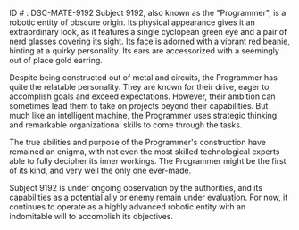 ID # : DSC-MATE-9192
Subject 9192, also known as the "Programmer", is a robotic entity of obscure origin. Its physical appearance gives it an extraordinary look, as it features a single cyclopean green eye and a pair of nerd glasses covering its sight. Its face is adorned with a vibrant red beanie, hinting at a quirky personality. Its ears are accessorized with a seemingly out of place gold earring.

Despite being constructed out of metal and circuits, the Programmer has quite the relatable personality. They are known for their drive, eager to accomplish goals and exceed expectations. However, their ambition can sometimes lead them to take on projects beyond their capabilities. But much like an intelligent machine, the Programmer uses strategic thinking and remarkable organizational skills to come through the tasks.

The true abilities and purpose of the Programmer's construction have remained an enigma, with not even the most skilled technological experts able to fully decipher its inner workings. The Programmer might be the first of its kind, and very well the only one ever-made.

Subject 9192 is under ongoing observation by the authorities, and its capabilities as a potential ally or enemy remain under evaluation. For now, it continues to operate as a highly advanced robotic entity with an indomitable will to accomplish its objectives.